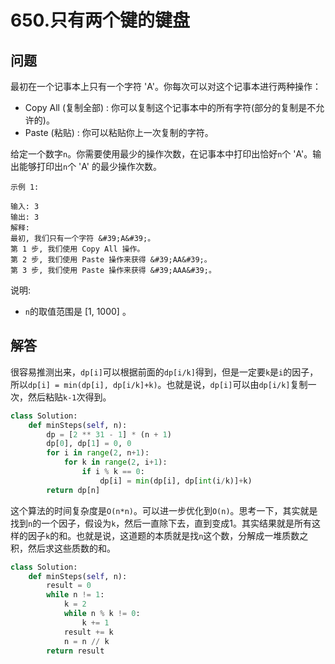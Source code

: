 # 650.只有两个键的键盘

## 问题
最初在一个记事本上只有一个字符 &#39;A&#39;。你每次可以对这个记事本进行两种操作：

- Copy All (复制全部) : 你可以复制这个记事本中的所有字符(部分的复制是不允许的)。
- Paste (粘贴) : 你可以粘贴你上一次复制的字符。

给定一个数字`n`。你需要使用最少的操作次数，在记事本中打印出恰好`n`个 &#39;A&#39;。输出能够打印出`n`个 &#39;A&#39; 的最少操作次数。

```
示例 1:

输入: 3
输出: 3
解释:
最初, 我们只有一个字符 &#39;A&#39;。
第 1 步, 我们使用 Copy All 操作。
第 2 步, 我们使用 Paste 操作来获得 &#39;AA&#39;。
第 3 步, 我们使用 Paste 操作来获得 &#39;AAA&#39;。
```

说明:

- `n`的取值范围是 [1, 1000] 。


## 解答
很容易推测出来，`dp[i]`可以根据前面的`dp[i/k]`得到，但是一定要`k`是`i`的因子，所以`dp[i] = min(dp[i], dp[i/k]+k)`。也就是说，`dp[i]`可以由`dp[i/k]`复制一次，然后粘贴`k-1`次得到。

```python
class Solution:
    def minSteps(self, n):
        dp = [2 ** 31 - 1] * (n + 1)
        dp[0], dp[1] = 0, 0
        for i in range(2, n+1):
            for k in range(2, i+1):
                if i % k == 0:
                    dp[i] = min(dp[i], dp[int(i/k)]+k)
        return dp[n]    
```

这个算法的时间复杂度是`O(n*n)`。可以进一步优化到`O(n)`。思考一下，其实就是找到`n`的一个因子，假设为`k`，然后一直除下去，直到变成1。其实结果就是所有这样的因子`k`的和。也就是说，这道题的本质就是找`n`这个数，分解成一堆质数之积，然后求这些质数的和。

```python
class Solution:
    def minSteps(self, n):
        result = 0
        while n != 1:
            k = 2
            while n % k != 0:
                k += 1
            result += k
            n = n // k
        return result
```
